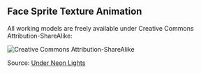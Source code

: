## Face Sprite Texture Animation

All working models are freely available under Creative Commons Attribution-ShareAlike:

![Creative Commons Attribution-ShareAlike](https://licensebuttons.net/l/by-sa/3.0/88x31.png)

Source: [Under Neon Lights](https://github.com/within-unlimited/under-neon-lights)